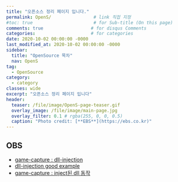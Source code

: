 ```yaml
---
title: "오픈소스 정리 페이지 입니다."
permalink: OpenS/                # link 직접 지정
#toc: true                       # for Sub-title (On this page)
comments: true                  # for disqus Comments
categories:                     # for categories
date: 2020-10-02 00:00:00 -0000
last_modified_at: 2020-10-02 00:00:00 -0000
sidebar:
  title: "OpenSource 목차"
  nav: OpenS
tag:
  - OpenSource
category:
  - category
classes: wide
excerpt: "오픈소스 정리 페이지 입니다"
header:
  teaser: /file/image/OpenS-page-teaser.gif
  overlay_image: /file/image/main-page.jpg
  overlay_filter: 0.1 # rgba(255, 0, 0, 0.5)
  caption: "Photo credit: [**EBS**](https://ebs.co.kr)"
---
```


## OBS

* [game-capture : dll-injection](/opens/obs/game-capture/dll-injection/)
* [dll-injection good example](/opens/obs/game-capture/dll-injection-example/)
* [game-capture : inject된 dll 동작](/opens/obs/game-capture/dll/)